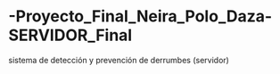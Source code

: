 # -Proyecto_Final_Neira_Polo_Daza-SERVIDOR_Final
sistema de detección y prevención de derrumbes (servidor)
